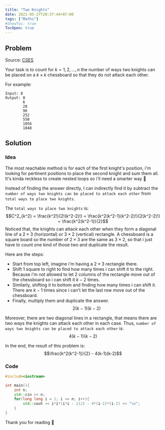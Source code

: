 ```yaml
---
title: "Two Knights"
date: 2021-05-27T20:37:44+07:00
tags: ["Maths"]
#ShowToc: true
TocOpen: true
---
```

## Problem
Source: [CSES](https://cses.fi/problemset/task/1072)

Your task is to count for $k=1,2,…,n$ the number of ways two knights can be placed on a $k \times k$ chessboard so that they do not attack each other.

For example:
```
Input: 8
Output: 0
        6
        28
        96
        252
        550
        1056
        1848
``` 
## Solution
### Idea
The most reachable method is for each of the first knight's position, i'm looking for pertinent positions to place the second knight and sum them all. It's kinda reckless to create nested loops so i'll need a smarter way 👀

Instead of finding the answer directly, I can indirectly find it by subtract the `number of ways two knights can be placed to attack each other` from `total ways to place two knights`.

The `total ways to place two knights` is:
$$C^2_{k^2} = \frac{k^2!}{2!(k^2-2)!} = \frac{k^2(k^2-1)(k^2-2)!}{2(k^2-2)!} = \frac{k^2(k^2-1)}{2}$$
Noticed that, the knights can attack each other when they form a  diagonal line of a $2 \times 3$ (horizontal) or $3 \times 2$ (vertical) rectangle. A chessboard is a square board so the number of $2 \times 3$ are the same as $3 \times 2$, so that i just have to count one kind of those two and duplicate the result. 

Here are the steps:
- Start from top left, imagine i'm having a $2 \times 3$ rectangle there.
- Shift 1 square to right to find how many times i can shift it to the right. Because i'm not allowed to let 2 columns of the rectangle move out of the chessboard so i can shift it $k-2$ times.
- Similarly, shifting it to bottom and finding how many times i can shift it. There are $k-1$ times since i can't let the last row move out of the chessboard.
- Finally, multiply them and duplicate the answer.
$$2(k-1)(k-2)$$

Moreover, there are two diagonal lines in a rectangle, that means there are two ways the knights can attack each other in each case. Thus, `number of ways two knights can be placed to attack each other` is:
$$4(k-1)(k-2)$$

In the end, the result of this problem is:
$$\frac{k^2(k^2-1)}{2} - 4(k-1)(k-2)$$

### Code
```cpp
#include<iostream>

int main(){
	int n;
	std::cin >> n;
	for(long long i = 1; i <= n; i++){
		std::cout << i*i*(i*i - 1)/2 - 4*(i-1)*(i-2) << "\n";
	}
}
```
Thank you for reading 👀
